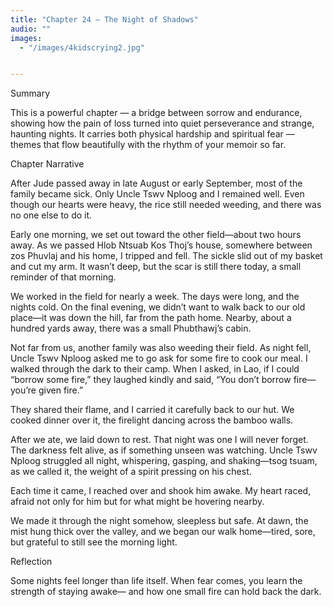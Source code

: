 ```yaml
---
title: "Chapter 24 — The Night of Shadows"
audio: ""
images:
  - "/images/4kidscrying2.jpg"


---
```


Summary

This is a powerful chapter — a bridge between sorrow and endurance, showing how the pain of loss turned into quiet perseverance and strange, haunting nights. It carries both physical hardship and spiritual fear — themes that flow beautifully with the rhythm of your memoir so far.

Chapter Narrative

After Jude passed away in late August or early September, most of the family became sick. Only Uncle Tswv Nploog and I remained well. Even though our hearts were heavy, the rice still needed weeding, and there was no one else to do it.

Early one morning, we set out toward the other field—about two hours away. As we passed Hlob Ntsuab Kos Thoj’s house, somewhere between zos Phuvlaj and his home, I tripped and fell. The sickle slid out of my basket and cut my arm. It wasn’t deep, but the scar is still there today, a small reminder of that morning.

We worked in the field for nearly a week. The days were long, and the nights cold. On the final evening, we didn’t want to walk back to our old place—it was down the hill, far from the path home. Nearby, about a hundred yards away, there was a small Phubthawj’s cabin.

Not far from us, another family was also weeding their field. As night fell, Uncle Tswv Nploog asked me to go ask for some fire to cook our meal. I walked through the dark to their camp. When I asked, in Lao, if I could “borrow some fire,” they laughed kindly and said,
“You don’t borrow fire—you’re given fire.”

They shared their flame, and I carried it carefully back to our hut. We cooked dinner over it, the firelight dancing across the bamboo walls.

After we ate, we laid down to rest. That night was one I will never forget. The darkness felt alive, as if something unseen was watching. Uncle Tswv Nploog struggled all night, whispering, gasping, and shaking—tsog tsuam, as we called it, the weight of a spirit pressing on his chest.

Each time it came, I reached over and shook him awake. My heart raced, afraid not only for him but for what might be hovering nearby.

We made it through the night somehow, sleepless but safe. At dawn, the mist hung thick over the valley, and we began our walk home—tired, sore, but grateful to still see the morning light.

Reflection

Some nights feel longer than life itself.
When fear comes, you learn the strength of staying awake—
and how one small fire can hold back the dark.